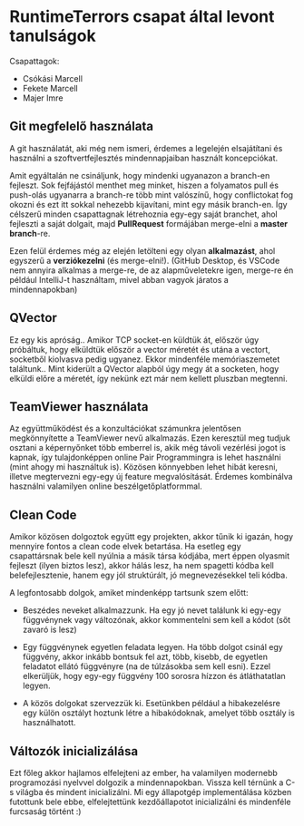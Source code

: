 # RuntimeTerrors csapat által levont tanulságok

Csapattagok:
* Csókási Marcell
* Fekete Marcell
* Majer Imre

## Git megfelelő használata 

A git használatát, aki még nem ismeri, érdemes a legelején elsajátítani és használni a szoftvertfejlesztés mindennapjaiban használt koncepciókat.  

Amit egyáltalán ne csináljunk, hogy mindenki ugyanazon a branch-en fejleszt. Sok fejfájástól menthet meg minket, hiszen a folyamatos pull és push-olás ugyanarra a branch-re több mint valószínű, hogy conflictokat fog okozni és ezt itt sokkal nehezebb kijavítani, mint egy másik branch-en. Így célszerű minden csapattagnak létrehoznia egy-egy saját branchet, ahol fejleszti a saját dolgait, majd **PullRequest** formájában merge-elni a **master branch**-re. 

Ezen felül érdemes még az elején letölteni egy olyan **alkalmazást**, ahol egyszerű a **verziókezelni** (és merge-elni!). (GitHub Desktop, és VSCode nem annyira alkalmas a merge-re, de az alapműveletekre igen, merge-re én például IntelliJ-t használtam, mivel abban vagyok járatos a mindennapokban) 

## QVector 

Ez egy kis apróság..  Amikor TCP socket-en küldtük át, először úgy próbáltuk, hogy elküldtük először a vector méretét és utána a vectort, socketből kiolvasva pedig ugyanez. Ekkor mindenféle memóriaszemetet találtunk.. Mint kiderült a QVector alapból úgy megy át a socketen, hogy elküldi előre a méretét, így nekünk ezt már nem kellett pluszban megtenni. 

## TeamViewer használata

Az együttműködést és a konzultációkat számunkra jelentősen megkönnyítette a TeamViewer nevű alkalmazás. Ezen keresztül meg tudjuk osztani a képernyőnket több emberrel is, akik még távoli vezérlési jogot is kapnak, így tulajdonképpen online Pair Programmingra is lehet használni (mint ahogy mi használtuk is). Közösen könnyebben lehet hibát keresni, illetve megtervezni egy-egy új feature megvalósítását. Érdemes kombinálva használni valamilyen online beszélgetőplatformmal. 

## Clean Code 

Amikor közösen dolgoztok együtt egy projekten, akkor tűnik ki igazán, hogy mennyire fontos a clean code elvek betartása. Ha esetleg egy csapattársnak bele kell nyúlnia a másik társa kódjába, mert éppen olyasmit fejleszt (ilyen biztos lesz), akkor hálás lesz, ha nem spagetti kódba kell belefejlesztenie, hanem egy jól struktúrált, jó megnevezésekkel teli kódba.  

A legfontosabb dolgok, amiket mindenképp tartsunk szem előtt: 

* Beszédes neveket alkalmazzunk. Ha egy jó nevet találunk ki egy-egy függvénynek vagy változónak, akkor kommentelni sem kell a kódot (sőt zavaró is lesz) 

* Egy függvénynek egyetlen feladata legyen. Ha több dolgot csinál egy függvény, akkor inkább bontsuk fel azt, több, kisebb, de egyetlen feladatot ellátó függvényre (na de túlzásokba sem kell esni). Ezzel elkerüljük, hogy egy-egy függvény 100 sorosra hízzon és átláthatatlan legyen. 

* A közös dolgokat szervezzük ki. Esetünkben például a hibakezelésre egy külön osztályt hoztunk létre a hibakódoknak, amelyet több osztály is használhatott. 

## Változók inicializálása 

Ezt főleg akkor hajlamos elfelejteni az ember, ha valamilyen modernebb programozási nyelvvel dolgozik a mindennapokban. Vissza kell térnünk a C-s világba és mindent inicializálni. Mi egy állapotgép implementálása közben futottunk bele ebbe, elfelejtettünk kezdőállapotot inicializálni és mindenféle furcsaság történt :) 